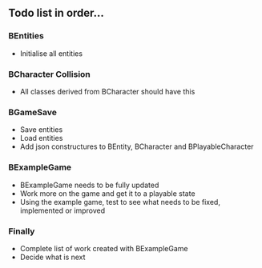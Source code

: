 ## Todo list in order...
### BEntities
- Initialise all entities

### BCharacter Collision
- All classes derived from BCharacter should have this

### BGameSave
- Save entities
- Load entities
- Add json constructures to BEntity, BCharacter and BPlayableCharacter

### BExampleGame
- BExampleGame needs to be fully updated
- Work more on the game and get it to a playable state
- Using the example game, test to see what needs to be fixed, implemented or improved

### Finally
- Complete list of work created with BExampleGame
- Decide what is next
